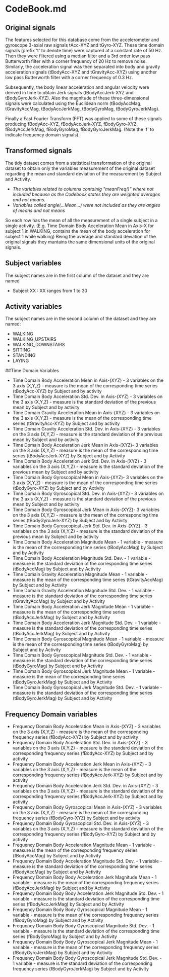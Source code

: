 # CodeBook.md
## Original signals
The features selected for this database come from the accelerometer and gyroscope 3-axial raw signals tAcc-XYZ and tGyro-XYZ. These time domain signals (prefix 't' to denote time) were captured at a constant rate of 50 Hz. Then they were filtered using a median filter and a 3rd order low pass Butterworth filter with a corner frequency of 20 Hz to remove noise. Similarly, the acceleration signal was then separated into body and gravity acceleration signals (tBodyAcc-XYZ and tGravityAcc-XYZ) using another low pass Butterworth filter with a corner frequency of 0.3 Hz. 

Subsequently, the body linear acceleration and angular velocity were derived in time to obtain Jerk signals (tBodyAccJerk-XYZ and tBodyGyroJerk-XYZ). Also the magnitude of these three-dimensional signals were calculated using the Euclidean norm (tBodyAccMag, tGravityAccMag, tBodyAccJerkMag, tBodyGyroMag, tBodyGyroJerkMag). 

Finally a Fast Fourier Transform (FFT) was applied to some of these signals producing fBodyAcc-XYZ, fBodyAccJerk-XYZ, fBodyGyro-XYZ, fBodyAccJerkMag, fBodyGyroMag, fBodyGyroJerkMag. (Note the 'f' to indicate frequency domain signals). 

## Transformed signals
The tidy dataset comes from a statistical transformation of the original dataset to obtain only the variables measurement of the original dataset regarding the mean and standard deviation of the measurement by Subject and Activity.
- *The variables related to columns containig "meanFreq()" where not included because as the Codebook states they are weighted averages and not means.*
- *Variables called *angle(...Mean...)* were not included as they are angles of means and not means* 

So each row has the mean of all the measurement of a single subject in a single activity. (E.g. Time Domain Body Acceleration Mean in Axis-X for subject 1 in WALKING, contains the mean of the body acceleration for subject 1 while walking)
Being the average and standard deviation of the original signals they mantains the same dimensional units of the original signals.


## Subject variables
The subject names are in the first column of the dataset and they are named 
- Subject XX : XX ranges from 1 to 30

## Activity variables
The subject names are in the second column of the dataset and they are named:
- WALKING
- WALKING_UPSTAIRS
- WALKING_DOWNSTAIRS
- SITTING
- STANDING
- LAYING

##Time Domain Variables

- Time Domain Body Acceleration Mean in Axis-(XYZ)  - 3 variables on the 3 axis (X,Y,Z) - measure is the mean of the corresponding time series (tBodyAcc-XYZ) by Subject and by activity
- Time Domain Body Acceleration Std. Dev. in Axis-(XYZ)  - 3 variables on the 3 axis (X,Y,Z) - measure is the standard deviation of the previous mean by Subject and by activity
- Time Domain Gravity Acceleration Mean in Axis-(XYZ) - 3 variables on the 3 axis (X,Y,Z) - measure is the mean of the corresponding time series (tGravityAcc-XYZ) by Subject and by activity 
- Time Domain Gravity Acceleration Std. Dev. in Axis-(XYZ) - 3 variables on the 3 axis (X,Y,Z) - measure is the standard deviation of the previous mean by Subject and by activity
- Time Domain Body Acceleration Jerk Mean in Axis-(XYZ)- 3 variables on the 3 axis (X,Y,Z) - measure is the mean of the corresponding time series (tBodyAccJerk-XYZ) by Subject and by Activity 
- Time Domain Body Acceleration Jerk Std. Dev. in Axis-(XYZ) - 3 variables on the 3 axis (X,Y,Z) - measure is the standard deviation of the previous mean by Subject and by activity
- Time Domain Body Gyroscopical Mean in Axis-(XYZ)- 3 variables on the 3 axis (X,Y,Z) - measure is the mean of the corresponding time series (tBodyGyro-XYZ) by Subject and by Activity
- Time Domain Body Gyroscopical Std. Dev. in Axis-(XYZ) - 3 variables on the 3 axis (X,Y,Z) - measure is the standard deviation of the previous mean by Subject and by activity
- Time Domain Body Gyroscopical Jerk Mean in Axis-(XYZ)- 3 variables on the 3 axis (X,Y,Z) - measure is the mean of the corresponding time series (tBodyGyroJerk-XYZ) by Subject and by Activity
- Time Domain Body Gyroscopical Jerk Std. Dev. in Axis-(XYZ) - 3 variables on the 3 axis (X,Y,Z) - measure is the standard deviation of the previous mean by Subject and by activity
- Time Domain Body Acceleration Magnitude Mean - 1 variable - measure is the mean of the corresponding time series (tBodyAccMag) by Subject and by Activity
- Time Domain Body Acceleration Magnitude Std. Dev. - 1 variable - measure is the standard deviation of the corresponding time series (tBodyAccMag) by Subject and by Activity
- Time Domain Gravity Acceleration Magnitude Mean - 1 variable - measure is the mean of the corresponding time series (tGravityAccMag) by Subject and by Activity
- Time Domain Gravity Acceleration Magnitude Std. Dev. - 1 variable - measure is the standard deviation of the corresponding time series (tGravityAccMag) by Subject and by Activity
- Time Domain Body Acceleration Jerk Magnitude Mean - 1 variable - measure is the mean of the corresponding time series (tBodyAccJerkMag) by Subject and by Activity
- Time Domain Body Acceleration Jerk Magnitude Std. Dev. - 1 variable - measure is the standard deviation of the corresponding time series (tBodyAccJerkMag) by Subject and by Activity
- Time Domain Body Gyroscopical Magnitude Mean - 1 variable - measure is the mean of the corresponding time series (tBodyGyroMag) by Subject and by Activity
- Time Domain Body Gyroscopical Magnitude Std. Dev. - 1 variable - measure is the standard deviation of the corresponding time series (tBodyGyroMag) by Subject and by Activity
- Time Domain Body Gyroscopical Jerk Magnitude Mean - 1 variable - measure is the mean of the corresponding time series (tBodyGyroJerkMag) by Subject and by Activity
- Time Domain Body Gyroscopical Jerk Magnitude Std. Dev. - 1 variable - measure is the standard deviation of the corresponding time series (tBodyGyroJerkMag) by Subject and by Activity

## Frequency Domain variables
- Frequency Domain Body Acceleration Mean in Axis-(XYZ)  - 3 variables on the 3 axis (X,Y,Z) - measure is the mean of the corresponding frequency series (fBodyAcc-XYZ) by Subject and by activity
- Frequency Domain Body Acceleration Std. Dev. in Axis-(XYZ) - 3 variables on the 3 axis (X,Y,Z) - measure is the standard deviation of the corresponding frequency series (fBodyAcc-XYZ) by Subject and by activity
- Frequency Domain Body Acceleration Jerk Mean in Axis-(XYZ)  - 3 variables on the 3 axis (X,Y,Z) - measure is the mean of the corresponding frequency series (fBodyAccJerk-XYZ) by Subject and by activity
- Frequency Domain Body Acceleration Jerk Std. Dev. in Axis-(XYZ) - 3 variables on the 3 axis (X,Y,Z) - measure is the standard deviation of the corresponding frequency series (fBodyAccJerk-XYZ) by Subject and by activity
- Frequency Domain Body Gyroscopical Mean in Axis-(XYZ)  - 3 variables on the 3 axis (X,Y,Z) - measure is the mean of the corresponding frequency series (fBodyGyro-XYZ) by Subject and by activity
- Frequency Domain Body Gyroscopical Std. Dev. in Axis-(XYZ) - 3 variables on the 3 axis (X,Y,Z) - measure is the standard deviation of the corresponding frequency series (fBodyGyro-XYZ) by Subject and by activity
- Frequency Domain Body Acceleration Magnitude Mean - 1 variable - measure is the mean of the corresponding frequency series (fBodyAccMag) by Subject and by Activity
- Frequency Domain Body Acceleration Magnitude Std. Dev. - 1 variable - measure is the standard deviation of the corresponding time series (fBodyAccMag) by Subject and by Activity
- Frequency Domain Body Body Acceleration Jerk Magnitude Mean - 1 variable - measure is the mean of the corresponding frequency series (fBodyAccJerkMag) by Subject and by Activity
- Frequency Domain Body Body Acceleration Jerk Magnitude Std. Dev. - 1 variable - measure is the standard deviation of the corresponding time series (fBodyAccJerkMag) by Subject and by Activity
- Frequency Domain Body Body Gyroscopical Magnitude Mean - 1 variable - measure is the mean of the corresponding frequency series (fBodyGyroMag) by Subject and by Activity
- Frequency Domain Body Body Gyroscopical Magnitude Std. Dev. - 1 variable - measure is the standard deviation of the corresponding time series (fBodyGyroMag) by Subject and by Activity
- Frequency Domain Body Body Gyroscopical Jerk Magnitude Mean - 1 variable - measure is the mean of the corresponding frequency series (fBodyGyroJerkMag) by Subject and by Activity
- Frequency Domain Body Body Gyroscopical Jerk Magnitude Std. Dev. - 1 variable - measure is the standard deviation of the corresponding frequency series (fBodyGyroJerkMag) by Subject and by Activity
